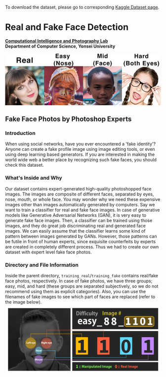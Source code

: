 To download the dataset, please go to corresponding [Kaggle Dataset page](https://www.kaggle.com/ciplab/real-and-fake-face-detection).

# Real and Fake Face Detection
**[Computational Intelligence and Photography Lab][3]**  
**Department of Computer Science, Yonsei University**

![Data Samples][2]

## Fake Face Photos by Photoshop Experts

### Introduction
When using social networks, have you ever encountered a 'fake identity'? 
Anyone can create a fake profile image using image editing tools, or even using deep learning based generators.
 If you are interested in making the world wide web a better place by recognizing such fake faces, you should check this dataset. 

### What's Inside and Why
Our dataset contains expert-generated high-quality photoshopped face images.
The images are composite of different faces, separated by eyes, nose, mouth, or whole face.
You may wonder why we need these expensive images other than images automatically generated by computers.
Say we want to train a classifier for real and fake face images. 
In case of generative models like Generative Adversarial Networks (GAN), it is very easy to generate fake face images.
Then, a classifier can be trained using those images, and they do great job discriminating real and generated face images.
We can easily assume that the classifier learns some kind of pattern between images generated by GANs.
However, those patterns can be futile in front of human experts, since exquisite counterfeits by experts are created in completely different process. 
Thus we had to create our own dataset with expert level fake face photos.

### Directory and File Information
Inside the parent directory, `training_real`/`training_fake` contains real/fake face photos, respectively.
In case of fake photos, we have three groups; easy, mid, and hard (these groups are separated subjectively, so we do not recommend using them as explicit categories).
Also, you can use the filenames of fake images to see which part of faces are replaced (refer to the image below).
![Filename description.][1]

  [1]: https://github.com/minostauros/Real-and-Fake-Face-Detection/raw/master/filename_description.jpg
  [2]: https://github.com/minostauros/Real-and-Fake-Face-Detection/raw/master/samples.jpg
  [3]: https://sites.google.com/site/seonjookim/
  
